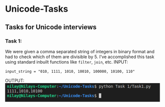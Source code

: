 # Unicode-Tasks
## Tasks for Unicode interviews

### Task 1:
We were given a comma separated string of integers in binary format and had to check which of them are divisible by 5. I've accomplished this task using standard inbuilt functions like `filter`, `join`, etc.
INPUT: 
```
input_string = "010, 1111, 1010, 10010, 100000, 10100, 110"
```
OUTPUT:
![Task 1 output](/images/task_1_output.png)



